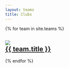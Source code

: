 ```yaml
---
layout: teams
title: Clubs
---
```

{% for team in site.teams %}
  <div class="team">
  <h2><a href="{{ team.url }}"> <img src="{{team.feature_image}}"> <br>{{ team.title }}</a>
  </h2>
  </div>
{% endfor %}

